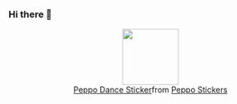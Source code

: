 ### Hi there 👋

<!--
**DmitriyVladarchuk/DmitriyVladarchuk** is a ✨ _special_ ✨ repository because its `README.md` (this file) appears on your GitHub profile.

Here are some ideas to get you started:

- 🔭 I’m currently working on ...
- 🌱 I’m currently learning ...
- 👯 I’m looking to collaborate on ...
- 🤔 I’m looking for help with ...
- 💬 Ask me about ...
- 📫 How to reach me: ...
- 😄 Pronouns: ...
- ⚡ Fun fact: ...
-->
<div id="header" align="center">
  <img src="https://media.giphy.com/media/M9gbBd9nbDrOTu1Mqx/giphy.gif" width="100"/>
  <div class="tenor-gif-embed" data-postid="20353294" data-share-method="host" data-aspect-ratio="0.715625" data-width="100%"><a href="https://tenor.com/view/peppo-dance-programming-gif-20353294">Peppo Dance Sticker</a>from <a href="https://tenor.com/search/peppo-stickers">Peppo Stickers</a></div> <script type="text/javascript" async src="https://tenor.com/embed.js"></script>
</div>
